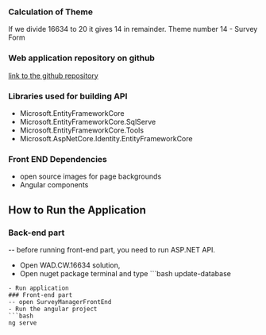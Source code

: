 ### Calculation of Theme
If we divide 16634 to 20 it gives 14 in remainder. Theme number 14 - Survey Form

### Web application repository on github
[link to the github repository](https://github.com/wiut16634/WAD.CW.16634)
### Libraries used for building API
- Microsoft.EntityFrameworkCore
- Microsoft.EntityFrameworkCore.SqlServe
- Microsoft.EntityFrameworkCore.Tools
- Microsoft.AspNetCore.Identity.EntityFrameworkCore


### Front END Dependencies
- open source images for page backgrounds
- Angular components
## How to Run the Application
### Back-end part
-- before running front-end part, you need to run ASP.NET API. 
- Open WAD.CW.16634 solution,
- Open nuget package terminal and type ```bash
update-database
``` (needed to create a local db, because there are ready migration history it will automatically create needed tables)
- Run application
### Front-end part
-- open SurveyManagerFrontEnd
- Run the angular project
```bash
ng serve
```